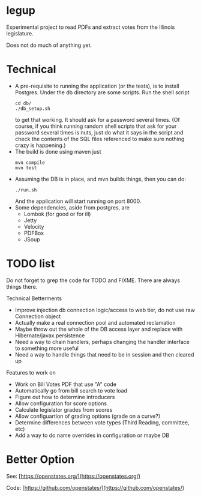 # legup

Experimental project to read PDFs and extract votes from the Illinois legislature.

Does not do much of anything yet.

# Technical

* A pre-requisite to running the application (or the tests), is to install Postgres.
  Under the db directory are some scripts. Run the shell script
    ````
    cd db/
    ./db_setup.sh
    ````
    to get that working. It should ask for a password several times. (Of course, 
    if you think running random shell scripts that ask for your password several times
    is nuts, just do what it says in the script and check the contents of the SQL files
    referenced to make sure nothing crazy is happening.)
* The build is done using maven just
   ```` 
   mvn compile
   mvn test
   ````   
* Assuming the DB is in place, and mvn builds things, then you can do:
   ````
   ./run.sh
   ````
   And the application will start running on port 8000.
* Some dependencies, aside from postgres, are
  * Lombok (for good or for ill)
  * Jetty
  * Velocity
  * PDFBox
  * JSoup    

# TODO list

Do not forget to grep the code for TODO and FIXME. There are always things there.

Technical Betterments

* Improve injection db connection logic/access to web tier, do not use raw Connection object
* Actually make a real connection pool and automated reclamation
* Maybe throw out the whole of the DB access layer and replace with Hibernate/javax.persistence
* Need a way to chain handlers, perhaps changing the handler interface to something more useful
* Need a way to handle things that need to be in session and then cleared up

Features to work on

* Work on Bill Votes PDF that use "A" code
* Automatically go from bill search to vote load
* Figure out how to determine introducers
* Allow configuration for score options
* Calculate legislator grades from scores
* Allow configuartion of grading options (grade on a curve?)
* Determine differences between vote types (Third Reading, committee, etc)
* Add a way to do name overrides in configuration or maybe DB


# Better Option

See: [https://openstates.org/](https://openstates.org/)

Code: [https://github.com/openstates/](https://github.com/openstates/)
